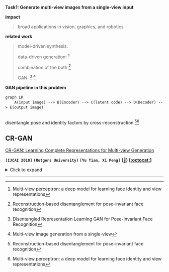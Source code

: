 **Task1: Generate multi-view images from a single-view input**



**impact**

> broad applications in vision, graphics, and robotics



**related work**

> model-driven synthesis: 
>
> data-driven generation: [^Zhu et al., 2014]
>
> combination of the both [^Peng et al., 2017]
>
> GAN: [^Tran et al., 2017] [^Zhao et al., 2017]



**GAN pipeline in this problem**

```mermaid
graph LR
    A(input image) --> B(Encoder) --> C(latent code) --> D(Decoder) --> E(output image)
    
```





disentangle pose and identity factors by cross-reconstruction [^Peng et al., 2017][^Zhu et al., 2014]





[^Peng et al., 2017]:Reconstruction-based disentanglement for pose-invariant face recognition
[^Zhu et al., 2014]:Multi-view perceptron: a deep model for learning face identity and view representations
[^Tran et al., 2017]:Disentangled Representation Learning GAN for Pose-Invariant Face Recognition
[^Zhao et al., 2017]: Multi-view image generation from a single-view





## CR-GAN

[CR-GAN: Learning Complete Representations for Multi-view Generation]()

**`[IJCAI 2018]`**	**`(Rutgers University)`**	**`[Yu Tian, Xi Peng]`**	**([:memo:]())**	**[[:octocat:](https://github.com/bluer555/CR-GAN)]**

<details><summary>Click to expand</summary><p>


<div align=center><img width="700" src="https://raw.githubusercontent.com/yzy1996/Image-Hosting/master/20201121154059.png" /></div>

> **Keywords**

PCA



> **Goal**

find useful directions in $z$ space



> **Pipeline**

The generator $G$ produces a synthesis image $G(\mathbb{z}, v)$ with a random noise $\mathbb{z}$ under a view label $v$.

The discriminator $D$ contains two parts $(D_s, D_v)$. $D_s$ estimates the image quality, i.e., how real the image is, $D_v$ predict the view of given image.



The encoder $E$ reconstructs a latent vector $\bar{\mathbb{z}}$ from an image, in other words, $E$ will be learned as an inverse of $G$ and the latent space could represent the total image space.

In this problem, the output of $E$ should preserve the same identity and we hope $E$ could disentangle the viewpoint from the identity.

To be specific, we first sample a pair of real images $(\mathbb{x}_{i}, \mathbb{x}_{j})$ which are the same identity but different views $v_i,v_j$. The goal is to reconstruct $\mathbb{x}_j$ from $\mathbb{x}_i$. To achieve this, $E$ takes $\mathbb{x}_i$ as an input and outputs an identity-preserved representation $\bar{\mathbb{z}}$ together with the view estimation $\bar{\mathbb{v}}$: $(\bar{\mathbb{z}}, \bar{\mathbb{v}}) = E(\mathbb{x}_i)$. $G$ takes $\bar{\mathbb{z}}$ and $v_j$ as input, then produce $\tilde{\mathbb{x}}_{j}$ which should be the reconstruction of $\mathbb{x}_{j}$. 



在第一轮训练中，训练 $G$ 和 $D$， $G$ 想尽可能生成与真图像的假图，$D$ 想尽可能分辨出真图和假图。 

$\{D_s(\mathbb{x}), D_s(G(\mathbb{z}, v))\}$ 和 $\{D_v(\mathbb{x}), v\}$ 差距要尽可能小

> 只能同时识别身份和角度，建立的是真图和假图之间的关系，还缺乏同一身份不同角度真图或者假图之间的关系

在第二轮训练中，训练 $E$ 和 $D$，希望弥补上面的缺陷，$E$ 想尽可能解码出身份信息和角度信息，所以只要解开了，$G$ 就能继续生成，但 $D$ 需要重新训练别让把相同身份不同位置的



|                                                              |                                         |      |
| :----------------------------------------------------------: | :-------------------------------------: | :--: |
|                        $\mathbb{x}_i$                        | real image $\mathbb{x}$ with view $v_i$ |      |
|                        $\mathbb{x}_j$                        | real image $\mathbb{x}$ with view $v_j$ |      |
| $(\bar{\mathbb{z}}, \bar{\mathbb{v}}) = \left(E_\mathbb{z}(\mathbb{x}_i), E_v(\mathbb{x}_i)\right)$ |                                         |      |
| $\tilde{\mathbb{x}}_{j} = G(E_\mathbb{z}(\mathbb{x}_{i}),v_j)$ |               fake image                |      |

- 


</p></details>

---



